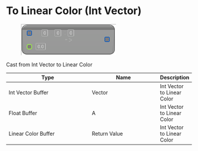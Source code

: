 # To Linear Color (Int Vector)

<div align="left" data-full-width="false">

<figure><img src="To_Linear_Color_(Int_Vector).png" alt=""><figcaption></figcaption></figure>

</div>

Cast from Int Vector to Linear Color

<table>
<thead><tr><th width="250">Type</th><th width="200">Name</th><th>Description</th></tr></thead>
<tbody>
<tr><td>Int Vector Buffer</td><td>Vector</td><td>Int Vector to Linear Color</td></tr>
<tr><td>Float Buffer</td><td>A</td><td>Int Vector to Linear Color</td></tr>
<tr><td>Linear Color Buffer</td><td>Return Value</td><td>Int Vector to Linear Color</td></tr>
</tbody>
</table>